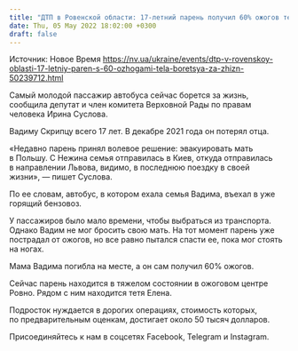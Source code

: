 ```yaml
---
title: "ДТП в Ровенской области: 17-летний парень получил 60% ожогов тела, спасая свою мать"
date: Thu, 05 May 2022 18:02:00 +0300
draft: false
---
```

Источник: Новое Время https://nv.ua/ukraine/events/dtp-v-rovenskoy-oblasti-17-letniy-paren-s-60-ozhogami-tela-boretsya-za-zhizn-50239712.html


 Самый молодой пассажир автобуса сейчас борется за жизнь, сообщила депутат и член комитета Верховной Рады по правам человека Ирина Суслова.

Вадиму Скрипцу всего 17 лет. В декабре 2021 года он потерял отца.

«Недавно парень принял волевое решение: эвакуировать мать в Польшу. С Нежина семья отправилась в Киев, откуда отправилась в направлении Львова, видимо, в последнюю поездку в своей жизни», — пишет Суслова.

По ее словам, автобус, в котором ехала семья Вадима, въехал в уже горящий бензовоз.

У пассажиров было мало времени, чтобы выбраться из транспорта. Однако Вадим не мог бросить свою мать. На тот момент парень уже пострадал от ожогов, но все равно пытался спасти ее, пока мог стоять на ногах.

Мама Вадима погибла на месте, а он сам получил 60% ожогов.

Сейчас парень находится в тяжелом состоянии в ожоговом центре Ровно. Рядом с ним находится тетя Елена.

Подросток нуждается в дорогих операциях, стоимость которых, по предварительным оценкам, достигает около 50 тысяч долларов.

Присоединяйтесь к нам в соцсетях Facebook, Telegram и Instagram.

